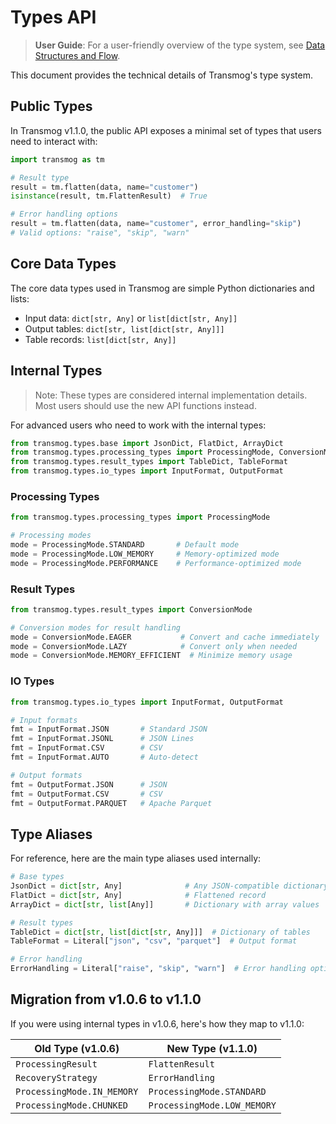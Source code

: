 # Types API

> **User Guide**: For a user-friendly overview of the type system, see [Data Structures and Flow](../user/essentials/data-structures.md).

This document provides the technical details of Transmog's type system.

## Public Types

In Transmog v1.1.0, the public API exposes a minimal set of types that users need to interact with:

```python
import transmog as tm

# Result type
result = tm.flatten(data, name="customer")
isinstance(result, tm.FlattenResult)  # True

# Error handling options
result = tm.flatten(data, name="customer", error_handling="skip")
# Valid options: "raise", "skip", "warn"
```

## Core Data Types

The core data types used in Transmog are simple Python dictionaries and lists:

- Input data: `dict[str, Any]` or `list[dict[str, Any]]`
- Output tables: `dict[str, list[dict[str, Any]]]`
- Table records: `list[dict[str, Any]]`

## Internal Types

> Note: These types are considered internal implementation details. Most users should use the new API functions instead.

For advanced users who need to work with the internal types:

```python
from transmog.types.base import JsonDict, FlatDict, ArrayDict
from transmog.types.processing_types import ProcessingMode, ConversionMode
from transmog.types.result_types import TableDict, TableFormat
from transmog.types.io_types import InputFormat, OutputFormat
```

### Processing Types

```python
from transmog.types.processing_types import ProcessingMode

# Processing modes
mode = ProcessingMode.STANDARD       # Default mode
mode = ProcessingMode.LOW_MEMORY     # Memory-optimized mode
mode = ProcessingMode.PERFORMANCE    # Performance-optimized mode
```

### Result Types

```python
from transmog.types.result_types import ConversionMode

# Conversion modes for result handling
mode = ConversionMode.EAGER           # Convert and cache immediately
mode = ConversionMode.LAZY            # Convert only when needed
mode = ConversionMode.MEMORY_EFFICIENT  # Minimize memory usage
```

### IO Types

```python
from transmog.types.io_types import InputFormat, OutputFormat

# Input formats
fmt = InputFormat.JSON       # Standard JSON
fmt = InputFormat.JSONL      # JSON Lines
fmt = InputFormat.CSV        # CSV
fmt = InputFormat.AUTO       # Auto-detect

# Output formats
fmt = OutputFormat.JSON      # JSON
fmt = OutputFormat.CSV       # CSV
fmt = OutputFormat.PARQUET   # Apache Parquet
```

## Type Aliases

For reference, here are the main type aliases used internally:

```python
# Base types
JsonDict = dict[str, Any]              # Any JSON-compatible dictionary
FlatDict = dict[str, Any]              # Flattened record
ArrayDict = dict[str, list[Any]]       # Dictionary with array values

# Result types
TableDict = dict[str, list[dict[str, Any]]]  # Dictionary of tables
TableFormat = Literal["json", "csv", "parquet"]  # Output format

# Error handling
ErrorHandling = Literal["raise", "skip", "warn"]  # Error handling options
```

## Migration from v1.0.6 to v1.1.0

If you were using internal types in v1.0.6, here's how they map to v1.1.0:

| Old Type (v1.0.6) | New Type (v1.1.0) |
|-------------------|-------------------|
| `ProcessingResult` | `FlattenResult` |
| `RecoveryStrategy` | `ErrorHandling` |
| `ProcessingMode.IN_MEMORY` | `ProcessingMode.STANDARD` |
| `ProcessingMode.CHUNKED` | `ProcessingMode.LOW_MEMORY` |
